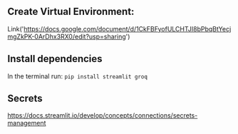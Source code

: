 ## Create Virtual Environment:

Link('https://docs.google.com/document/d/1CkFBFyofULCHTJI8bPbqBtYecjmgZkPK-0ArDhx3RX0/edit?usp=sharing')

## Install dependencies

In the terminal run:
`pip install streamlit groq`

## Secrets

https://docs.streamlit.io/develop/concepts/connections/secrets-management
